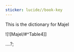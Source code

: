 ```yaml
---
sticker: lucide//book-key
---
```

This is the dictionary for Majel

![![Majel/#^Table4]]





....?;